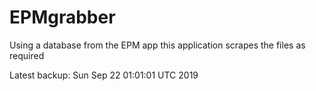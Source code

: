 # EPMgrabber
Using a database from the EPM app this application scrapes the files as required


Latest backup: Sun Sep 22 01:01:01 UTC 2019
